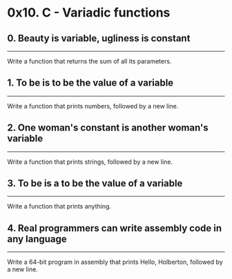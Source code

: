 # 0x10. C - Variadic functions
## 0. Beauty is variable, ugliness is constant
***
Write a function that returns the sum of all its parameters.

## 1. To be is to be the value of a variable
***
Write a function that prints numbers, followed by a new line.

## 2. One woman's constant is another woman's variable
***
Write a function that prints strings, followed by a new line.

## 3. To be is a to be the value of a variable
***
Write a function that prints anything.

## 4. Real programmers can write assembly code in any language
***
Write a 64-bit program in assembly that prints Hello, Holberton, followed by a new line.

